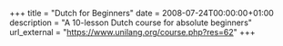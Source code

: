 +++
title = "Dutch for Beginners"
date = 2008-07-24T00:00:00+01:00
description = "A 10-lesson Dutch course for absolute beginners"
url_external =  "https://www.unilang.org/course.php?res=62"
+++



